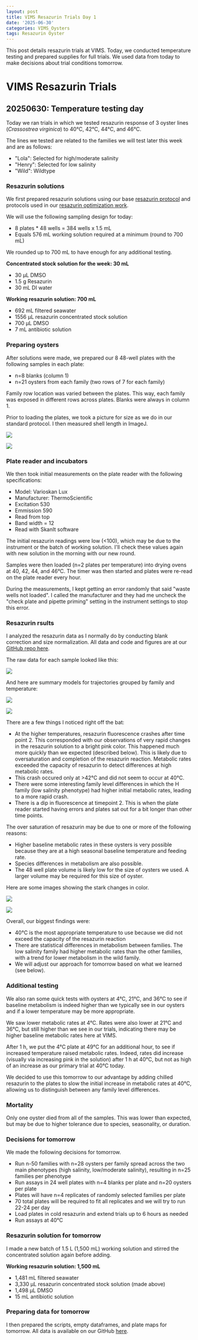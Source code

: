 ```yaml
---
layout: post
title: VIMS Resazurin Trials Day 1
date: '2025-06-30'
categories: VIMS_Oysters
tags: Resazurin Oyster 
---
```


This post details resazurin trials at VIMS. Today, we conducted temperature testing and prepared supplies for full trials. We used data from today to make decisions about trial conditions tomorrow.  

# VIMS Resazurin Trials  

## 20250630: Temperature testing day 

Today we ran trials in which we tested resazurin response of 3 oyster lines (*Crassostrea virginica*) to 40°C, 42°C, 44°C, and 46°C.  

The lines we tested are related to the families we will test later this week and are as follows: 

- "Lola": Selected for high/moderate salinity 
- "Henry": Selected for low salinity 
- "Wild": Wildtype   

### Resazurin solutions 

We first prepared resazurin solutions using our base [resazurin protocol](https://robertslab.github.io/resources/Lab-Protocols/) and protocols used in our [resazurin optimization work](https://github.com/RobertsLab/resazurin-assay-development).   

We will use the following sampling design for today:  

- 8 plates * 48 wells = 384 wells x 1.5 mL 
- Equals 576 mL working solution required at a minimum (round to 700 mL)

We rounded up to 700 mL to have enough for any additional testing.  

**Concentrated stock solution for the week: 30 mL**    

- 30 µL DMSO 
- 1.5 g Resazurin 
- 30 mL DI water 

**Working resazurin solution: 700 mL**   

- 692 mL filtered seawater 
- 1556 µL resazurin concentrated stock solution 
- 700 µL DMSO 
- 7 mL antibiotic solution 

### Preparing oysters 

After solutions were made, we prepared our 8 48-well plates with the following samples in each plate:  

- n=8 blanks (column 1)
- n=21 oysters from each family (two rows of 7 for each family) 

Family row location was varied between the plates. This way, each family was exposed in different rows across plates. Blanks were always in column 1.  

Prior to loading the plates, we took a picture for size as we do in our standard protocol. I then measured shell length in ImageJ.  

![](https://github.com/AHuffmyer/ASH_Putnam_Lab_Notebook/blob/master/images/NotebookImages/oysters/vims/20250630/pic1.jpeg?raw=true)  

![](https://github.com/AHuffmyer/ASH_Putnam_Lab_Notebook/blob/master/images/NotebookImages/oysters/vims/20250630/pic2.jpeg?raw=true)  

### Plate reader and incubators

We then took initial measurements on the plate reader with the following specifications:  

- Model: Varioskan Lux 
- Manufacturer: ThermoScientific 
- Excitation 530
- Emmission 590
- Read from top 
- Band width = 12 
- Read with SkanIt software 

The initial resazurin readings were low (<100), which may be due to the instrument or the batch of working solution. I'll check these values again with new solution in the morning with our new round.  

Samples were then loaded (n=2 plates per temperature) into drying ovens at 40, 42, 44, and 46°C. The timer was then started and plates were re-read on the plate reader every hour.  

During the measurements, I kept getting an error randomly that said "waste wells not loaded". I called the manufacturer and they had me uncheck the "check plate and pipette priming" setting in the instrument settings to stop this error.  

### Resazurin rsults 

I analyzed the resazurin data as I normally do by conducting blank correction and size normalization. All data and code and figures are at our [GitHub repo here](https://github.com/RobertsLab/vims-resazurin/tree/main).  

The raw data for each sample looked like this:  

![](https://github.com/AHuffmyer/ASH_Putnam_Lab_Notebook/blob/master/images/NotebookImages/oysters/vims/20250630/individual_trajectories.png?raw=true)

And here are summary models for trajectories grouped by family and temperature:  

![](https://github.com/AHuffmyer/ASH_Putnam_Lab_Notebook/blob/master/images/NotebookImages/oysters/vims/20250630/family_trajectories.png?raw=true)

![](https://github.com/AHuffmyer/ASH_Putnam_Lab_Notebook/blob/master/images/NotebookImages/oysters/vims/20250630/family_trajectories_temp.png?raw=true)

There are a few things I noticed right off the bat: 

- At the higher temperatures, resazurin fluorescence crashes after time point 2. This corresponded with our observations of very rapid changes in the resazurin solution to a bright pink color. This happened much more quickly than we expected (described below). This is likely due to oversaturation and completion of the resazurin reaction. Metabolic rates exceeded the capacity of resazurin to detect differences at high metabolic rates.  
- This crash occured only at >42°C and did not seem to occur at 40°C. 
- There were some interesting family level differences in which the H family (low salinity phenotype) had higher initial metabolic rates, leading to a more rapid crash. 
- There is a dip in fluorescence at timepoint 2. This is when the plate reader started having errors and plates sat out for a bit longer than other time points.  

The over saturation of resazurin may be due to one or more of the following reasons: 

- Higher baseline metabolic rates in these oysters is very possible because they are at a high seasonal baseline temperature and feeding rate. 
- Species differences in metabolism are also possible. 
- The 48 well plate volume is likely low for the size of oysters we used. A larger volume may be required for this size of oyster. 

Here are some images showing the stark changes in color.  

![](https://github.com/AHuffmyer/ASH_Putnam_Lab_Notebook/blob/master/images/NotebookImages/oysters/vims/20250630/pic3.jpeg?raw=true)  

![](https://github.com/AHuffmyer/ASH_Putnam_Lab_Notebook/blob/master/images/NotebookImages/oysters/vims/20250630/pic4.jpeg?raw=true)  
 
Overall, our biggest findings were: 

- 40°C is the most appropriate temperature to use because we did not exceed the capacity of the resazurin reaction
- There are statistical differences in metabolism between families. The low salinity family had higher metabolic rates than the other families, with a trend for lower metabolism in the wild family.  
- We will adjust our approach for tomorrow based on what we learned (see below).  

### Additional testing 

We also ran some quick tests with oysters at 4°C, 21°C, and 36°C to see if baseline metabolism is indeed higher than we typically see in our oysters and if a lower temperature may be more appropriate. 

We saw lower metabolic rates at 4°C. Rates were also lower at 21°C and 36°C, but still higher than we see in our trials, indicating there may be higher baseline metabolic rates here at VIMS.  

After 1 h, we put the 4°C plate at 49°C for an additional hour, to see if increased temperature raised metabolic rates. Indeed, rates did increase (visually via increasing pink in the solution) after 1 h at 40°C, but not as high of an increase as our primary trial at 40°C today.  

We decided to use this tomorrow to our advantage by adding chilled resazurin to the plates to slow the initial increase in metabolic rates at 40°C, allowing us to distinguish between any family level differences.  

### Mortality

Only one oyster died from all of the samples. This was lower than expected, but may be due to higher tolerance due to species, seasonality, or duration.  

### Decisions for tomorrow 

We made the following decisions for tomorrow. 

- Run n-50 families with n=28 oysters per family spread across the two main phenotypes (high salinity, low/moderate salinity), resulting in n=25 families per phenotype 
- Run assays in 24 well plates with n=4 blanks per plate and n=20 oysters per plate 
- Plates will have n=4 replicates of randomly selected families per plate 
- 70 total plates will be required to fit all replicates and we will try to run 22-24 per day 
- Load plates in cold resazurin and extend trials up to 6 hours as needed 
- Run assays at 40°C 

### Resazurin solution for tomorrow 

I made a new batch of 1.5 L (1,500 mL) working solution and stirred the concentrated solution again before adding.   

**Working resazurin solution: 1,500 mL**   

- 1,481 mL filtered seawater  
- 3,330 µL resazurin concentrated stock solution (made above) 
- 1,498 µL DMSO 
- 15 mL antibiotic solution 

### Preparing data for tomorrow 

I then prepared the scripts, empty dataframes, and plate maps for tomorrow. All data is available on our GitHub [here](https://github.com/RobertsLab/vims-resazurin/tree/main).   